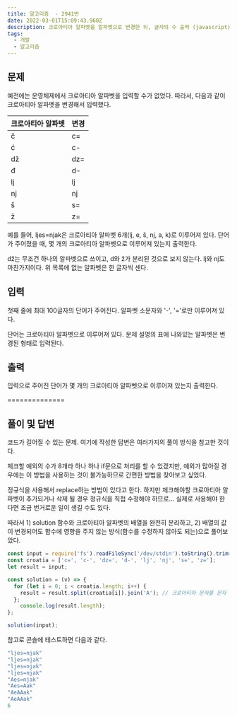 ```yaml
---
title: 알고리즘  - 2941번
date: 2022-03-01T15:09:43.960Z
description: 크로아티아 알파벳을 알파벳으로 변경한 뒤, 글자의 수 출력 (javascript)
tags:
  - 개발
  - 알고리즘
---
```

## 문제

예전에는 운영체제에서 크로아티아 알파벳을 입력할 수가 없었다. 따라서, 다음과 같이 크로아티아 알파벳을 변경해서 입력했다.

| 크로아티아 알파벳 | 변경  |
| --------- | --- |
| č         | c=  |
| ć         | c-  |
| dž        | dz= |
| đ         | d-  |
| lj        | lj  |
| nj        | nj  |
| š         | s=  |
| ž         | z=  |



예를 들어, ljes=njak은 크로아티아 알파벳 6개(lj, e, š, nj, a, k)로 이루어져 있다. 단어가 주어졌을 때, 몇 개의 크로아티아 알파벳으로 이루어져 있는지 출력한다.

dž는 무조건 하나의 알파벳으로 쓰이고, d와 ž가 분리된 것으로 보지 않는다. lj와 nj도 마찬가지이다. 위 목록에 없는 알파벳은 한 글자씩 센다.

## 입력

첫째 줄에 최대 100글자의 단어가 주어진다. 알파벳 소문자와 '-', '='로만 이루어져 있다.

단어는 크로아티아 알파벳으로 이루어져 있다. 문제 설명의 표에 나와있는 알파벳은 변경된 형태로 입력된다.

## 출력

입력으로 주어진 단어가 몇 개의 크로아티아 알파벳으로 이루어져 있는지 출력한다.



\==============

## 풀이 및 답변

코드가 길어질 수 있는 문제.  여기에 작성한 답변은 여러가지의 풀이 방식을 참고한 것이다.

체크할 예외의 수가 8개라 하나 하나 if문으로 처리를 할 수 있겠지만, 예외가 많아질 경우에는 이 방법을 사용하는 것이 불가능하므로 간편한 방법을 찾아보고 싶었다.

정규식을 사용해서 replace하는 방법이 있다고 한다. 하지만 체크해야할 크로아티아 알파벳이 추가되거나 삭제 될 경우 정규식을 직접 수정해야 하므로... 실제로 사용해야 한다면 조금 번거로운 일이 생길 수도 있다. 

따라서 1) solution 함수와 크로아티아 알파벳의 배열을 완전히 분리하고, 2) 배열의 값이 변경되어도 함수에 영향을 주지 않는 방식(함수를 수정하지 않아도 되는)으로 풀어보았다.



```javascript
const input = require('fs').readFileSync('/dev/stdin').toString().trim();
const croatia = ['c=', 'c-', 'dz=', 'd-', 'lj', 'nj', 's=', 'z='];
let result = input;

const solution = (v) => {
  for (let i = 0; i < croatia.length; i++) {
    result = result.split(croatia[i]).join('A'); // 크로아티아 문자를 문자 1개로 변경
  };
    console.log(result.length);
};

solution(input);
```



참고로 콘솔에 테스트하면 다음과 같다.  

```javascript
"ljes=njak"
"ljes=njak"
"ljes=njak"
"ljes=njak"
"Aes=njak"
"Aes=Aak"
"AeAAak"
"AeAAak"
6
```